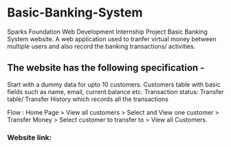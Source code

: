 # Basic-Banking-System
Sparks Foundation Web Development Internship Project
Basic Banking System website. A web application used to tranfer virtual money between multiple users and also record the banking transactions/ activities.




## The website has the following specification -
Start with a dummy data for upto 10 customers. Customers table with basic fields such as name, email, current balance etc. Transaction status: Transfer table/ Transfer History which records all the transactions




Flow : Home Page > View all customers > Select and View one customer > Transfer Money > Select customer to transfer to > View all Customers.



### Website link:

